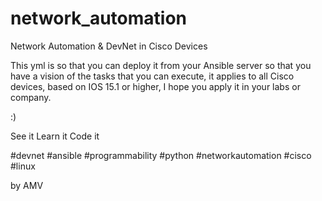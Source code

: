 # network_automation
Network Automation &amp; DevNet in Cisco Devices





This yml is so that you can deploy it from your Ansible server so that you have a vision of the tasks that you can execute, it applies to all Cisco devices, based on IOS 15.1 or higher, I hope you apply it in your labs or company.


:)

See it
Learn it
Code it

#devnet #ansible #programmability #python #networkautomation #cisco #linux

by AMV
